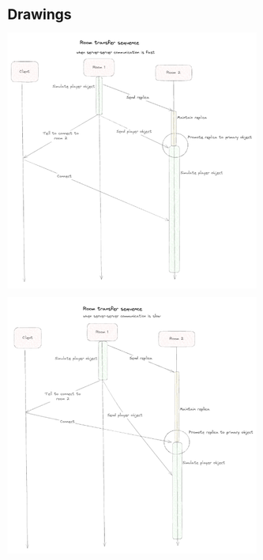# Drawings

![object-transfer-1](object-transfer-1.png)

![object-transfer-2](object-transfer-2.png)
